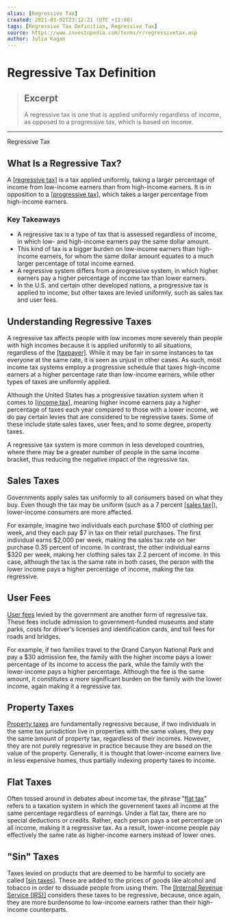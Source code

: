 ```yaml
---
alias: [Regressive Tax]
created: 2021-03-02T23:12:21 (UTC +11:00)
tags: [Regressive Tax Definition, Regressive Tax]
source: https://www.investopedia.com/terms/r/regressivetax.asp
author: Julia Kagan
---
```


# Regressive Tax Definition

> ## Excerpt
> A regressive tax is one that is applied uniformly regardless of income, as opposed to a progressive tax, which is based on income.

---

Regressive Tax
## What Is a Regressive Tax?

A [[regressive tax]](https://www.investopedia.com/ask/answers/042415/what-types-economies-are-regressive-taxes-common.asp) is a tax applied uniformly, taking a larger percentage of income from low-income earners than from high-income earners. It is in opposition to a [[progressive tax]](https://www.investopedia.com/terms/p/progressivetax.asp), which takes a larger percentage from high-income earners.

### Key Takeaways

-   A regressive tax is a type of tax that is assessed regardless of income, in which low- and high-income earners pay the same dollar amount.
-   This kind of tax is a bigger burden on low-income earners than high-income earners, for whom the same dollar amount equates to a much larger percentage of total income earned.
-   A regressive system differs from a progressive system, in which higher earners pay a higher percentage of income tax than lower earners.
-   In the U.S. and certain other developed nations, a progressive tax is applied to income, but other taxes are levied uniformly, such as sales tax and user fees.

## Understanding Regressive Taxes

A regressive tax affects people with low incomes more severely than people with high incomes because it is applied uniformly to all situations, regardless of the [[taxpayer]](https://www.investopedia.com/terms/t/taxpayer.asp). While it may be fair in some instances to tax everyone at the same rate, it is seen as unjust in other cases. As such, most income tax systems employ a progressive schedule that taxes high-income earners at a higher percentage rate than low-income earners, while other types of taxes are uniformly applied.

Although the United States has a progressive taxation system when it comes to [[income tax]](https://www.investopedia.com/terms/i/incometax.asp), meaning higher income earners pay a higher percentage of taxes each year compared to those with a lower income, we do pay certain levies that are considered to be regressive taxes. Some of these include state sales taxes, user fees, and to some degree, property taxes.

A regressive tax system is more common in less developed countries, where there may be a greater number of people in the same income bracket, thus reducing the negative impact of the regressive tax.

## Sales Taxes

Governments apply sales tax uniformly to all consumers based on what they buy. Even though the tax may be uniform (such as a 7 percent [[sales tax]](https://www.investopedia.com/terms/s/salestax.asp)), lower-income consumers are more affected.

For example, imagine two individuals each purchase $100 of clothing per week, and they each pay $7 in tax on their retail purchases. The first individual earns $2,000 per week, making the sales tax rate on her purchase 0.35 percent of income. In contrast, the other individual earns $320 per week, making her clothing sales tax 2.2 percent of income. In this case, although the tax is the same rate in both cases, the person with the lower income pays a higher percentage of income, making the tax regressive.

## User Fees

[User fees](https://www.investopedia.com/terms/u/user-fee.asp) levied by the government are another form of regressive tax. These fees include admission to government-funded museums and state parks, costs for driver's licenses and identification cards, and toll fees for roads and bridges.

For example, if two families travel to the Grand Canyon National Park and pay a $30 admission fee, the family with the higher income pays a lower percentage of its income to access the park, while the family with the lower-income pays a higher percentage. Although the fee is the same amount, it constitutes a more significant burden on the family with the lower income, again making it a regressive tax.

## Property Taxes

[Property taxes](https://www.investopedia.com/terms/p/propertytax.asp) are fundamentally regressive because, if two individuals in the same tax jurisdiction live in properties with the same values, they pay the same amount of property tax, regardless of their incomes. However, they are not purely regressive in practice because they are based on the value of the property. Generally, it is thought that lower-income earners live in less expensive homes, thus partially indexing property taxes to income.

## Flat Taxes

Often tossed around in debates about income tax, the phrase "[flat tax](https://www.investopedia.com/ask/answers/042815/progressive-tax-more-fair-flat-tax.asp)" refers to a taxation system in which the government taxes all income at the same percentage regardless of earnings. Under a flat tax, there are no special deductions or credits. Rather, each person pays a set percentage on all income, making it a regressive tax. As a result, lower-income people pay effectively the same rate as higher-income earners instead of lower ones.

## "Sin" Taxes

Taxes levied on products that are deemed to be harmful to society are called [[sin taxes]](https://www.investopedia.com/terms/s/sin_tax.asp). These are added to the prices of goods like alcohol and tobacco in order to dissuade people from using them. The [[Internal Revenue Service (IRS)]](https://www.investopedia.com/terms/i/irs.asp) considers these taxes to be regressive, because, once again, they are more burdensome to low-income earners rather than their high-income counterparts.

